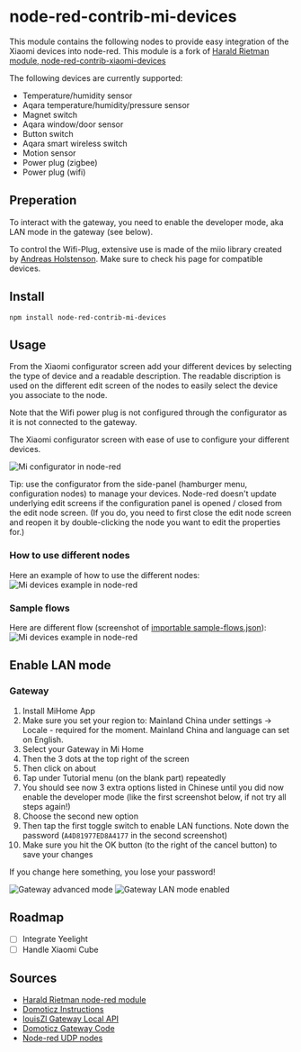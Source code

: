 # node-red-contrib-mi-devices

This module contains the following nodes to provide easy integration of the Xiaomi devices into node-red.
This module is a fork of [Harald Rietman module, node-red-contrib-xiaomi-devices](https://github.com/hrietman/node-red-contrib-xiaomi-devices)

The following devices are currently supported:

* Temperature/humidity sensor
* Aqara temperature/humidity/pressure sensor
* Magnet switch
* Aqara window/door sensor
* Button switch
* Aqara smart wireless switch
* Motion sensor
* Power plug (zigbee)
* Power plug (wifi)

## Preperation

To interact with the gateway, you need to enable the developer mode, aka LAN mode in the gateway (see below).

To control the Wifi-Plug, extensive use is made of the miio library created by [Andreas Holstenson](https://github.com/aholstenson/miio).
Make sure to check his page for compatible devices.

## Install

```
npm install node-red-contrib-mi-devices
```

## Usage

From the Xiaomi configurator screen add your different devices by selecting the type of device and a readable description. The readable discription is used on the different edit screen of the nodes to easily select the device you associate to the node.

Note that the Wifi power plug is not configured through the configurator as it is not connected to the gateway.

The Xiaomi configurator screen with ease of use to configure your different devices.

![Mi configurator in node-red](mi-configurator.png?raw=true "Mi configurator in node-red")

Tip: use the configurator from the side-panel (hamburger menu, configuration nodes) to manage your devices. Node-red doesn't update underlying edit screens if the configuration panel is opened / closed from the edit node screen. (If you do, you need to first close the edit node screen and reopen it by double-clicking the node you want to edit the properties for.)

### How to use different nodes

Here an example of how to use the different nodes:
![Mi devices example in node-red](mi-devices-overview.png?raw=true "Mi devices example in node-red")


### Sample flows

Here are different flow (screenshot of [importable sample-flows.json](sample-flows.json "Different flows using Mi Devices")):
![Mi devices example in node-red](mi-devices-sample.png?raw=true "Mi devices flow sample")

## Enable LAN mode

### Gateway

1. Install MiHome App
2. Make sure you set your region to: Mainland China under settings -> Locale - required for the moment.
Mainland China and language can set on English.
3. Select your Gateway in Mi Home
4. Then the 3 dots at the top right of the screen
5. Then click on about
6. Tap under Tutorial menu (on the blank part) repeatedly
7. You should see now 3 extra options listed in Chinese until you did now enable the developer mode (like the first screenshot below, if not try all steps again!)
8. Choose the second new option
9. Then tap the first toggle switch to enable LAN functions. Note down the password (`A4D81977ED8A4177` in the second screenshot)
10. Make sure you hit the OK button (to the right of the cancel button) to save your changes

If you change here something, you lose your password!

![Gateway advanced mode](xiaomi-gateway-advanced-mode.png?raw=true "Gateway advanced mode")
![Gateway LAN mode enabled](xiaomi-gateway-lan-enabled.png?raw=true "Gateway LAN mode enabled")

## Roadmap

- [ ] Integrate Yeelight
- [ ] Handle Xiaomi Cube

## Sources

* [Harald Rietman node-red module](https://github.com/hrietman/node-red-contrib-xiaomi-devices)
* [Domoticz Instructions](https://www.domoticz.com/wiki/Xiaomi_Gateway_(Aqara))
* [louisZl Gateway Local API](https://github.com/louisZL/lumi-gateway-local-api)
* [Domoticz Gateway Code](https://github.com/domoticz/domoticz/blob/development/hardware/XiaomiGateway.cpp)
* [Node-red UDP nodes](https://github.com/node-red/node-red/blob/master/nodes/core/io/32-udp.js)
